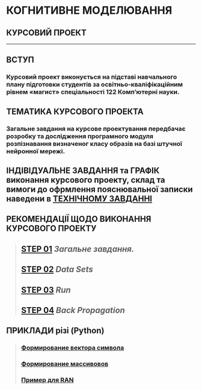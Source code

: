 # **КОГНИТИВНЕ МОДЕЛЮВАННЯ**
## **КУРСОВИЙ ПРОЕКТ**
***
## **ВСТУП**
### **Курсовий проект виконується на підставі навчального плану підготовки студентів за освітньо-кваліфікаційним рівнем «магист» спеціальності 122 Комп’ютерні науки.**

## **ТЕМАТИКА КУРСОВОГО ПРОЕКТА**
### **Загальне завдання на курсове проектування передбачає розробку та дослідження програмного модуля розпізнавання визначеног класу образів на базі штучної нейронної мережі.**

## **ІНДІВІДУАЛЬНЕ ЗАВДАННЯ та ГРАФІК** виконання курсового проекту,  склад та вимоги до офрмлення пояснювальної записки наведени в [**ТЕХНІЧНОМУ ЗАВДАННІ**](/03_CURS_WORK/2021_CM_Curs_Work_TZ_.pdf)

## **РЕКОМЕНДАЦІЇ ЩОДО ВИКОНАННЯ КУРСОВОГО ПРОЕКТУ**
>## [**STEP 01**](/03_CURS_WORK/2021_CM_Curs_Work_Step_01.pdf) ***Загальне завдання.***  
>## [**STEP 02**](/03_CURS_WORK/2021_CM_Curs_Work_Step_02.pdf) ***Data Sets***  
>## [**STEP 03**](/03_CURS_WORK/2021_CM_Curs_Work_Step_03.pdf) ***Run***
>## [**STEP 04**](/03_CURS_WORK/2021_CM_Curs_Work_Step_04.pdf) ***Back Propagation***
## **ПРИКЛАДИ різі (Python)**
>### [**Формирование вектора символа**](/03_CURS_WORK/PY/01_NN_Curs_Symbols_Vector.py)  
>### [**Формирование массивовов**](/03_CURS_WORK/PY/02_NN_Curs_Input_Vector_Forming.py)  
>### [**Пример для RAN**](/03_CURS_WORK/PY/03_NN_Curs_RUN_Example.py)  
